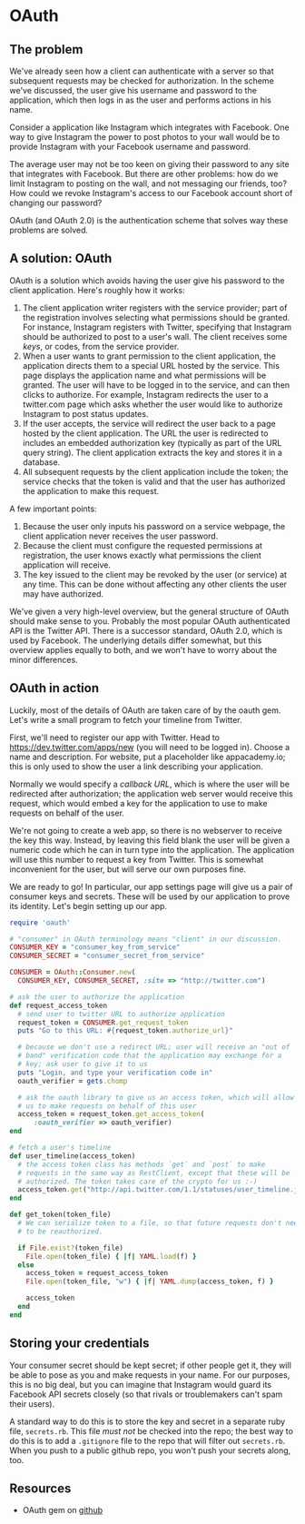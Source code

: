 # OAuth

## The problem
We've already seen how a client can authenticate with a server so that
subsequent requests may be checked for authorization. In the scheme
we've discussed, the user give his username and password to the
application, which then logs in as the user and performs actions in
his name.

Consider a application like Instagram which integrates with
Facebook. One way to give Instagram the power to post photos to your
wall would be to provide Instagram with your Facebook username and
password.

The average user may not be too keen on giving their password to any
site that integrates with Facebook. But there are other problems: how
do we limit Instagram to posting on the wall, and not messaging our
friends, too? How could we revoke Instagram's access to our Facebook
account short of changing our password?

OAuth (and OAuth 2.0) is the authentication scheme that solves way
these problems are solved.

## A solution: OAuth

OAuth is a solution which avoids having the user give his password to
the client application. Here's roughly how it works:

1. The client application writer registers with the service provider;
   part of the registration involves selecting what permissions should
   be granted. For instance, Instagram registers with Twitter,
   specifying that Instagram should be authorized to post to a user's
   wall. The client receives some *keys*, or codes, from the service
   provider.
2. When a user wants to grant permission to the client application,
   the application directs them to a special URL hosted by the
   service. This page displays the application name and what
   permissions will be granted. The user will have to be logged in to
   the service, and can then clicks to authorize. For example,
   Instagram redirects the user to a twitter.com page which asks
   whether the user would like to authorize Instagram to post status
   updates.
3. If the user accepts, the service will redirect the user back to a
   page hosted by the client application. The URL the user is
   redirected to includes an embedded authorization key (typically as
   part of the URL query string). The client application extracts the
   key and stores it in a database.
4. All subsequent requests by the client application include the
   token; the service checks that the token is valid and that the user
   has authorized the application to make this request.

A few important points:

1. Because the user only inputs his password on a service webpage, the
   client application never receives the user password.
2. Because the client must configure the requested permissions at
   registration, the user knows exactly what permissions the client
   application will receive.
3. The key issued to the client may be revoked by the user (or
   service) at any time. This can be done without affecting any other
   clients the user may have authorized.

We've given a very high-level overview, but the general structure of
OAuth should make sense to you. Probably the most popular OAuth
authenticated API is the Twitter API. There is a successor standard,
OAuth 2.0, which is used by Facebook. The underlying details differ
somewhat, but this overview applies equally to both, and we won't have
to worry about the minor differences.

## OAuth in action

Luckily, most of the details of OAuth are taken care of by the oauth
gem. Let's write a small program to fetch your timeline from Twitter.

First, we'll need to register our app with Twitter. Head to
https://dev.twitter.com/apps/new (you will need to be logged
in). Choose a name and description. For website, put a placeholder
like appacademy.io; this is only used to show the user a link
describing your application.

Normally we would specify a *callback URL*, which is where the user
will be redirected after authorization; the application web server
would receive this request, which would embed a key for the
application to use to make requests on behalf of the user.

We're not going to create a web app, so there is no webserver to
receive the key this way. Instead, by leaving this field blank the
user will be given a numeric code which he can in turn type into the
application. The application will use this number to request a key
from Twitter. This is somewhat inconvenient for the user, but will
serve our own purposes fine.

We are ready to go! In particular, our app settings page will give us
a pair of consumer keys and secrets. These will be used by our
application to prove its identity. Let's begin setting up our app.

```ruby
require 'oauth'

# "consumer" in OAuth terminology means "client" in our discussion.
CONSUMER_KEY = "consumer_key_from_service"
CONSUMER_SECRET = "consumer_secret_from_service"

CONSUMER = OAuth::Consumer.new(
  CONSUMER_KEY, CONSUMER_SECRET, :site => "http://twitter.com")

# ask the user to authorize the application
def request_access_token
  # send user to twitter URL to authorize application
  request_token = CONSUMER.get_request_token
  puts "Go to this URL: #{request_token.authorize_url}"

  # because we don't use a redirect URL; user will receive an "out of
  # band" verification code that the application may exchange for a
  # key; ask user to give it to us
  puts "Login, and type your verification code in"
  oauth_verifier = gets.chomp

  # ask the oauth library to give us an access token, which will allow
  # us to make requests on behalf of this user
  access_token = request_token.get_access_token(
      :oauth_verifier => oauth_verifier)
end

# fetch a user's timeline
def user_timeline(access_token)
  # the access token class has methods `get` and `post` to make
  # requests in the same way as RestClient, except that these will be
  # authorized. The token takes care of the crypto for us :-)
  access_token.get("http://api.twitter.com/1.1/statuses/user_timeline.json").body
end

def get_token(token_file)
  # We can serialize token to a file, so that future requests don't need
  # to be reauthorized.

  if File.exist?(token_file)
    File.open(token_file) { |f| YAML.load(f) }
  else
    access_token = request_access_token
    File.open(token_file, "w") { |f| YAML.dump(access_token, f) }

    access_token
  end
end
```

## Storing your credentials

Your consumer secret should be kept secret; if other people get it,
they will be able to pose as you and make requests in your name. For
our purposes, this is no big deal, but you can imagine that Instagram
would guard its Facebook API secrets closely (so that rivals or
troublemakers can't spam their users).

A standard way to do this is to store the key and secret in a separate
ruby file, `secrets.rb`. This file *must not* be checked into the
repo; the best way to do this is to add a `.gitignore` file to the
repo that will filter out `secrets.rb`. When you push to a public
github repo, you won't push your secrets along, too.

## Resources

* OAuth gem on [github][oauth-ruby-github]

[oauth-ruby-github]: https://github.com/oauth/oauth-ruby
